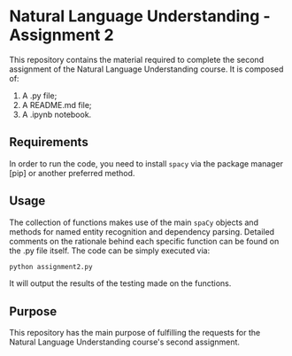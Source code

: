 # Natural Language Understanding - Assignment 2

This repository contains the material required to complete the second assignment of the Natural Language Understanding course. It is composed of:
1. A .py file;
2. A README.md file;
3. A .ipynb notebook.

## Requirements

In order to run the code, you need to install `spacy` via the package manager [pip] or another preferred method.


## Usage
The collection of functions makes use of the main `spaCy` objects and methods for named entity recognition and dependency parsing. Detailed comments on the rationale behind each specific function can be found on the .py file itself. The code can be simply executed via:

```bash
python assignment2.py
```

It will output the results of the testing made on the functions.



## Purpose
This repository has the main purpose of fulfilling the requests for the Natural Language Understanding course's second assignment.

